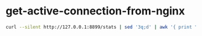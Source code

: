 # get-active-connection-from-nginx

```bash
curl --silent http://127.0.0.1:8899/stats | sed '3q;d' | awk '{ print "echo " $3"/"$2" | bc -l" }' | sh
```
